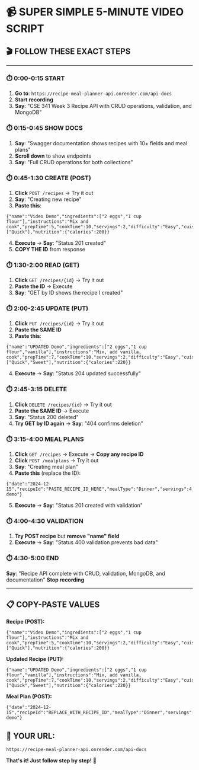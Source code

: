 # 📹 SUPER SIMPLE 5-MINUTE VIDEO SCRIPT

## 🎬 **FOLLOW THESE EXACT STEPS**

---

### **⏱️ 0:00-0:15 START**

1. **Go to**: `https://recipe-meal-planner-api.onrender.com/api-docs`
2. **Start recording**
3. **Say**: "CSE 341 Week 3 Recipe API with CRUD operations, validation, and MongoDB"

### **⏱️ 0:15-0:45 SHOW DOCS**

1. **Say**: "Swagger documentation shows recipes with 10+ fields and meal plans"
2. **Scroll down** to show endpoints
3. **Say**: "Full CRUD operations for both collections"

### **⏱️ 0:45-1:30 CREATE (POST)**

1. **Click** `POST /recipes` → Try it out
2. **Say**: "Creating new recipe"
3. **Paste this**:

```
{"name":"Video Demo","ingredients":["2 eggs","1 cup flour"],"instructions":"Mix and cook","prepTime":5,"cookTime":10,"servings":2,"difficulty":"Easy","cuisine":"American","dietaryTags":["Quick"],"nutrition":{"calories":200}}
```

4. **Execute** → **Say**: "Status 201 created"
5. **COPY THE ID** from response

### **⏱️ 1:30-2:00 READ (GET)**

1. **Click** `GET /recipes/{id}` → Try it out
2. **Paste the ID** → Execute
3. **Say**: "GET by ID shows the recipe I created"

### **⏱️ 2:00-2:45 UPDATE (PUT)**

1. **Click** `PUT /recipes/{id}` → Try it out
2. **Paste the SAME ID**
3. **Paste this**:

```
{"name":"UPDATED Demo","ingredients":["2 eggs","1 cup flour","vanilla"],"instructions":"Mix, add vanilla, cook","prepTime":7,"cookTime":10,"servings":2,"difficulty":"Easy","cuisine":"American","dietaryTags":["Quick","Sweet"],"nutrition":{"calories":220}}
```

4. **Execute** → **Say**: "Status 204 updated successfully"

### **⏱️ 2:45-3:15 DELETE**

1. **Click** `DELETE /recipes/{id}` → Try it out
2. **Paste the SAME ID** → Execute
3. **Say**: "Status 200 deleted"
4. **Try GET by ID again** → **Say**: "404 confirms deletion"

### **⏱️ 3:15-4:00 MEAL PLANS**

1. **Click** `GET /recipes` → Execute → **Copy any recipe ID**
2. **Click** `POST /mealplans` → Try it out
3. **Say**: "Creating meal plan"
4. **Paste this** (replace the ID):

```
{"date":"2024-12-15","recipeId":"PASTE_RECIPE_ID_HERE","mealType":"Dinner","servings":4,"notes":"Video demo"}
```

5. **Execute** → **Say**: "Status 201 created with validation"

### **⏱️ 4:00-4:30 VALIDATION**

1. **Try POST recipe** but **remove "name" field**
2. **Execute** → **Say**: "Status 400 validation prevents bad data"

### **⏱️ 4:30-5:00 END**

**Say**: "Recipe API complete with CRUD, validation, MongoDB, and documentation"
**Stop recording**

---

## 📋 **COPY-PASTE VALUES**

**Recipe (POST):**

```
{"name":"Video Demo","ingredients":["2 eggs","1 cup flour"],"instructions":"Mix and cook","prepTime":5,"cookTime":10,"servings":2,"difficulty":"Easy","cuisine":"American","dietaryTags":["Quick"],"nutrition":{"calories":200}}
```

**Updated Recipe (PUT):**

```
{"name":"UPDATED Demo","ingredients":["2 eggs","1 cup flour","vanilla"],"instructions":"Mix, add vanilla, cook","prepTime":7,"cookTime":10,"servings":2,"difficulty":"Easy","cuisine":"American","dietaryTags":["Quick","Sweet"],"nutrition":{"calories":220}}
```

**Meal Plan (POST):**

```
{"date":"2024-12-15","recipeId":"REPLACE_WITH_RECIPE_ID","mealType":"Dinner","servings":4,"notes":"Video demo"}
```

## 🎯 **YOUR URL:**

`https://recipe-meal-planner-api.onrender.com/api-docs`

**That's it! Just follow step by step!** 🚀
